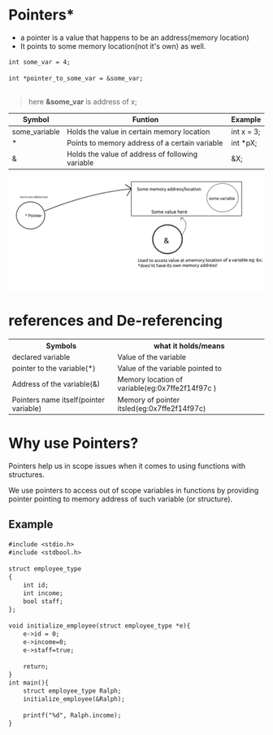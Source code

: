 # Pointers* 

* a pointer is a value that happens to be an address(memory location) 
* It points to some memory location(not it's own) as well.

```
int some_var = 4;

int *pointer_to_some_var = &some_var;


```

> here **&some_var** is address of x;

| Symbol        | Funtion                                          | Example    |
| ------------- | ------------------------------------------------ | ---------- |
| some_variable | Holds the value in certain memory location       | int x = 3; |
| *             | Points to memory address of a certain variable   | int *pX;   |
| &             | Holds the value of address of following variable |  &X;       |

!["pointer image"](pointer.png)


# references and De-referencing

<table>
    <tr>
        <th>Symbols</th>
        <th>what it holds/means</th>
    </tr>
    <tr>
        <td>declared variable</td>
        <td>Value of the variable</td>
    </tr>
<tr>
    <td>pointer to the variable(*)</td>
    <td>Value of the variable pointed to</td>
</tr>
<tr>
    <td>Address of the variable(&)</td>
    <td>Memory location of variable(eg:0x7ffe2f14f97c )</td>
</tr>
<tr>
    <td>Pointers name itself(pointer variable)</td>
    <td>Memory of pointer itsled(eg:0x7ffe2f14f97c)</td>
</tr>
</table>

# Why use Pointers?

Pointers help us in scope issues when it comes to using functions with structures.

We use pointers to access out of scope variables in functions by providing pointer pointing to memory address of such variable (or structure).

## Example
```
#include <stdio.h>
#include <stdbool.h>

struct employee_type
{
    int id;
    int income;
    bool staff;
};

void initialize_employee(struct employee_type *e){
    e->id = 0;
    e->income=0;
    e->staff=true;
    
    return;
}
int main(){
    struct employee_type Ralph;    
    initialize_employee(&Ralph);

    printf("%d", Ralph.income);
}
```